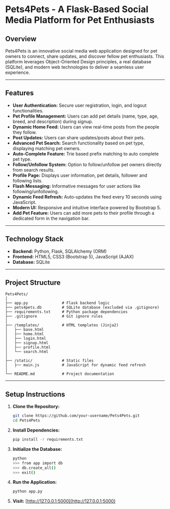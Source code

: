# Pets4Pets - A Flask-Based Social Media Platform for Pet Enthusiasts

## Overview

Pets4Pets is an innovative social media web application designed for pet owners to connect, share updates, and discover fellow pet enthusiasts. This platform leverages Object-Oriented Design principles, a real database (SQLite), and modern web technologies to deliver a seamless user experience.

---

## Features

* **User Authentication:** Secure user registration, login, and logout functionalities.
* **Pet Profile Management:** Users can add pet details (name, type, age, breed, and description) during signup.
* **Dynamic Home Feed:** Users can view real-time posts from the people they follow.
* **Post Updates:** Users can share updates/posts about their pets.
* **Advanced Pet Search:** Search functionality based on pet type, displaying matching pet owners.
* **Auto-Complete Feature:** Trie based prefix matching to auto complete pet type.
* **Follow/Unfollow System:** Option to follow/unfollow pet owners directly from search results.
* **Profile Page:** Displays user information, pet details, follower and following lists.
* **Flash Messaging:** Informative messages for user actions like following/unfollowing.
* **Dynamic Feed Refresh:** Auto-updates the feed every 10 seconds using JavaScript.
* **Modern UI:** Responsive and intuitive interface powered by Bootstrap 5.
* **Add Pet Feature:** Users can add more pets to their profile through a dedicated form in the navigation bar.

---

## Technology Stack

* **Backend:** Python, Flask, SQLAlchemy (ORM)
* **Frontend:** HTML5, CSS3 (Bootstrap 5), JavaScript (AJAX)
* **Database:** SQLite

---

## Project Structure

```
Pets4Pets/
│
├── app.py               # Flask backend logic
├── pets4pets.db         # SQLite database (excluded via .gitignore)
├── requirements.txt     # Python package dependencies
├── .gitignore           # Git ignore rules
│
├── /templates/          # HTML templates (Jinja2)
│   ├── base.html
│   ├── home.html
│   ├── login.html
│   ├── signup.html
│   ├── profile.html
│   └── search.html
│
├── /static/             # Static files
│   ├── main.js          # JavaScript for dynamic feed refresh
│
└── README.md            # Project documentation
```

---

## Setup Instructions

1. **Clone the Repository:**

   ```bash
   git clone https://github.com/your-username/Pets4Pets.git
   cd Pets4Pets
   ```

2. **Install Dependencies:**

   ```bash
   pip install -r requirements.txt
   ```

3. **Initialize the Database:**

   ```bash
   python
   >>> from app import db
   >>> db.create_all()
   >>> exit()
   ```

4. **Run the Application:**

   ```bash
   python app.py
   ```

5. **Visit:** [http://127.0.0.1:5000](http://127.0.0.1:5000)

